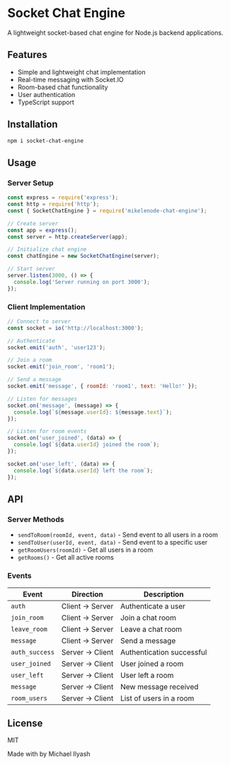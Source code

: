 # Socket Chat Engine

A lightweight socket-based chat engine for Node.js backend applications.

## Features

- Simple and lightweight chat implementation
- Real-time messaging with Socket.IO
- Room-based chat functionality
- User authentication
- TypeScript support

## Installation

```bash
npm i socket-chat-engine
```

## Usage

### Server Setup

```javascript
const express = require('express');
const http = require('http');
const { SocketChatEngine } = require('mikelenode-chat-engine');

// Create server
const app = express();
const server = http.createServer(app);

// Initialize chat engine
const chatEngine = new SocketChatEngine(server);

// Start server
server.listen(3000, () => {
  console.log('Server running on port 3000');
});
```

### Client Implementation

```javascript
// Connect to server
const socket = io('http://localhost:3000');

// Authenticate
socket.emit('auth', 'user123');

// Join a room
socket.emit('join_room', 'room1');

// Send a message
socket.emit('message', { roomId: 'room1', text: 'Hello!' });

// Listen for messages
socket.on('message', (message) => {
  console.log(`${message.userId}: ${message.text}`);
});

// Listen for room events
socket.on('user_joined', (data) => {
  console.log(`${data.userId} joined the room`);
});

socket.on('user_left', (data) => {
  console.log(`${data.userId} left the room`);
});
```

## API

### Server Methods

- `sendToRoom(roomId, event, data)` - Send event to all users in a room
- `sendToUser(userId, event, data)` - Send event to a specific user
- `getRoomUsers(roomId)` - Get all users in a room
- `getRooms()` - Get all active rooms

### Events

| Event | Direction | Description |
|-------|-----------|-------------|
| `auth` | Client → Server | Authenticate a user |
| `join_room` | Client → Server | Join a chat room |
| `leave_room` | Client → Server | Leave a chat room |
| `message` | Client → Server | Send a message |
| `auth_success` | Server → Client | Authentication successful |
| `user_joined` | Server → Client | User joined a room |
| `user_left` | Server → Client | User left a room |
| `message` | Server → Client | New message received |
| `room_users` | Server → Client | List of users in a room |

## License

MIT

Made with by Michael Ilyash

